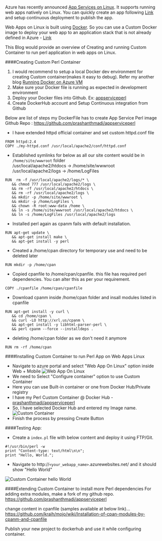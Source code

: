 Azure has recently announced [App Services on Linux](https://docs.microsoft.com/en-us/azure/app-service-web/app-service-linux-intro). It supports running web apps natively on Linux. You can quickly create an app following [Link](https://docs.microsoft.com/en-us/azure/app-service-web/app-service-linux-how-to-create-a-web-app) and setup continuous deployment to publish the app.


Web Apps on Linux is built using [Docker](https://www.docker.com/). So you can use a Custom Docker image to deploy your web app to an application stack that is not already defined in Azure - [Link](https://docs.microsoft.com/en-us/azure/app-service-web/app-service-linux-using-custom-docker-image)

This Blog would provide an overview of Creating and running Custom Container to run perl application in web apps on Linux. 

####Creating Custom Perl Container
1. I would recommend to setup a local Docker dev environment for creating Custom container(makes it easy to debug). Refer my another blog [Running Docker on Azure VM](https://prmadi.com/running-docker-on-azure-vm/)
2. Make sure your Docker file is running as expected in development environment
3. Deploy your Docker files into Github. Ex: [appserviceperl](https://github.com/prashanthmadi/appserviceperl)
4. Create DockerHub account and Setup Continuous integration from Github

Below are list of steps my DockerFile has to create App Service Perl image
Github Repo : https://github.com/prashanthmadi/appserviceperl

* I have extended httpd official container and set custom httpd.conf file
```
FROM httpd:2.4
COPY ./my-httpd.conf /usr/local/apache2/conf/httpd.conf
```
* Established symlinks for below as all our site content would be in `/home/site/wwwroot` folder<br>
 /usr/local/apache2/htdocs -> /home/site/wwwroot<br>
 /usr/local/apache2/logs -> /home/LogFiles<br>
```
RUN  rm -f /usr/local/apache2/logs/* \
   && chmod 777 /usr/local/apache2/logs \
   && rm -rf /usr/local/apache2/htdocs \
   && rm -rf /usr/local/apache2/logs \
   && mkdir -p /home/site/wwwroot \
   && mkdir -p /home/LogFiles \
   && chown -R root:www-data /home \
   && ln -s /home/site/wwwroot /usr/local/apache2/htdocs \
   && ln -s /home/LogFiles /usr/local/apache2/logs
```
* Installed perl again as cpanm fails with default installation.
```
RUN apt-get update \
   && apt-get install make \
   && apt-get install -y perl
```
* Created a /home/cpan directory for temporary use and need to be deleted later
```
RUN mkdir -p /home/cpan
```
* Copied cpanfile to /home/cpan/cpanfile. this file has required perl dependencies. You can alter this as per your requirement.
```
COPY ./cpanfile /home/cpan/cpanfile
```
* Download cpanm inside /home/cpan folder and insall modules listed in cpanfile
```
RUN apt-get install -y curl \
   && cd /home/cpan \
   && curl -LO http://xrl.us/cpanm \
   && apt-get install -y libhtml-parser-perl \
   && perl cpanm --force --installdeps .
```

* deleting /home/cpan folder as we don't need it anymore
```
RUN rm -rf /home/cpan
```
####Installing Custom Container to run Perl App on Web Apps Linux

* Navigate to azure portal and select "Web App On Linux" option inside Web + Mobile
![Web App On Linux](https://prmadi.com/content/images/2017/01/portal.PNG)
* We need to Select "Configure container" option to use Custom Container
* Here you can use Built-in container or one from Docker Hub/Private registry
* I have my Perl Custom Container @ Docker Hub - [prashanthmadi/appserviceperl](https://hub.docker.com/r/prashanthmadi/appserviceperl/)
* So, I have selected Docker Hub and entered my Image name.
![Custom Container](https://prmadi.com/content/images/2017/01/portal2.PNG)
* Finish the process by pressing Create Button

####Testing App:
* Create a `index.pl` file with below content and deploy it using FTP/Git.
```
#!/usr/bin/perl -w
print "Content-type: text/html\n\n";
print "Hello, World.";
```
* Navigate to http://`<your_webapp_name>`.azurewebsites.net/ and it should show "Hello World"

![Custom Container hello World](https://prmadi.com/content/images/2017/01/helloworld.PNG)


####Extending Custom Container to install more Perl dependencies
For adding extra modules, make a fork of my github repo.
https://github.com/prashanthmadi/appserviceperl 

change content in cpanfile (samples available at below link)…
https://github.com/kraih/mojo/wiki/Installation-of-cpan-modules-by-cpanm-and-cpanfile

Publish your new project to dockerhub and use it while configuring container.
